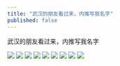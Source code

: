 ```yaml
---
title: "武汉的朋友看过来，内推写我名字"
published: false
---
```

武汉的朋友看过来，内推写我名字

![](./1.jpg)
![](./2.jpg)
![](./3.jpg)
![](./4.jpg)
![](./5.jpg)
![](./6.jpg)
![](./7.jpg)
![](./8.jpg)
![](./9.jpg)
